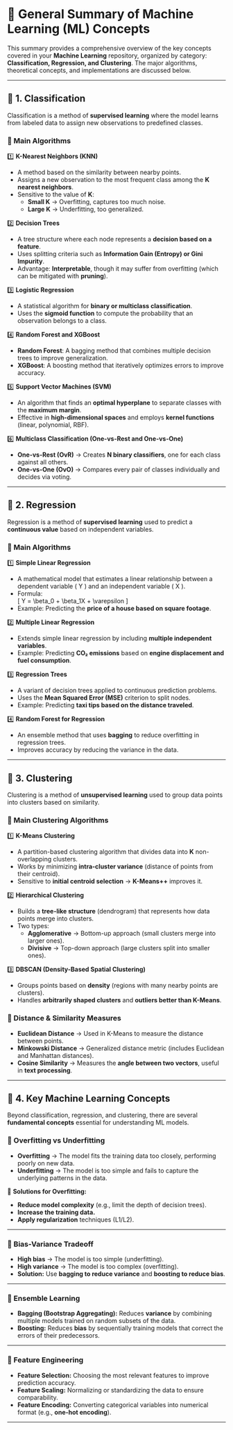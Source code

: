 # 📌 **General Summary of Machine Learning (ML) Concepts**

This summary provides a comprehensive overview of the key concepts covered in your **Machine Learning** repository, organized by category: **Classification, Regression, and Clustering**. The major algorithms, theoretical concepts, and implementations are discussed below.

---

## **🔹 1. Classification**

Classification is a method of **supervised learning** where the model learns from labeled data to assign new observations to predefined classes.

### **📌 Main Algorithms**
1️⃣ **K-Nearest Neighbors (KNN)**
   - A method based on the similarity between nearby points.
   - Assigns a new observation to the most frequent class among the **K nearest neighbors**.
   - Sensitive to the value of **K**:
     - **Small K** → Overfitting, captures too much noise.
     - **Large K** → Underfitting, too generalized.

2️⃣ **Decision Trees**
   - A tree structure where each node represents a **decision based on a feature**.
   - Uses splitting criteria such as **Information Gain (Entropy) or Gini Impurity**.
   - Advantage: **Interpretable**, though it may suffer from overfitting (which can be mitigated with **pruning**).

3️⃣ **Logistic Regression**
   - A statistical algorithm for **binary or multiclass classification**.
   - Uses the **sigmoid function** to compute the probability that an observation belongs to a class.

4️⃣ **Random Forest and XGBoost**
   - **Random Forest**: A bagging method that combines multiple decision trees to improve generalization.
   - **XGBoost**: A boosting method that iteratively optimizes errors to improve accuracy.

5️⃣ **Support Vector Machines (SVM)**
   - An algorithm that finds an **optimal hyperplane** to separate classes with the **maximum margin**.
   - Effective in **high-dimensional spaces** and employs **kernel functions** (linear, polynomial, RBF).

6️⃣ **Multiclass Classification (One-vs-Rest and One-vs-One)**
   - **One-vs-Rest (OvR)** → Creates **N binary classifiers**, one for each class against all others.
   - **One-vs-One (OvO)** → Compares every pair of classes individually and decides via voting.

---

## **🔹 2. Regression**

Regression is a method of **supervised learning** used to predict a **continuous value** based on independent variables.

### **📌 Main Algorithms**
1️⃣ **Simple Linear Regression**
   - A mathematical model that estimates a linear relationship between a dependent variable \( Y \) and an independent variable \( X \).
   - Formula:  
     \[
     Y = \beta_0 + \beta_1X + \varepsilon
     \]
   - Example: Predicting the **price of a house based on square footage**.

2️⃣ **Multiple Linear Regression**
   - Extends simple linear regression by including **multiple independent variables**.
   - Example: Predicting **CO₂ emissions** based on **engine displacement and fuel consumption**.

3️⃣ **Regression Trees**
   - A variant of decision trees applied to continuous prediction problems.
   - Uses the **Mean Squared Error (MSE)** criterion to split nodes.
   - Example: Predicting **taxi tips based on the distance traveled**.

4️⃣ **Random Forest for Regression**
   - An ensemble method that uses **bagging** to reduce overfitting in regression trees.
   - Improves accuracy by reducing the variance in the data.

---

## **🔹 3. Clustering**

Clustering is a method of **unsupervised learning** used to group data points into clusters based on similarity.

### **📌 Main Clustering Algorithms**
1️⃣ **K-Means Clustering**
   - A partition-based clustering algorithm that divides data into **K** non-overlapping clusters.
   - Works by minimizing **intra-cluster variance** (distance of points from their centroid).
   - Sensitive to **initial centroid selection** → **K-Means++** improves it.

2️⃣ **Hierarchical Clustering**
   - Builds a **tree-like structure** (dendrogram) that represents how data points merge into clusters.
   - Two types:
     - **Agglomerative** → Bottom-up approach (small clusters merge into larger ones).
     - **Divisive** → Top-down approach (large clusters split into smaller ones).

3️⃣ **DBSCAN (Density-Based Spatial Clustering)**
   - Groups points based on **density** (regions with many nearby points are clusters).
   - Handles **arbitrarily shaped clusters** and **outliers better than K-Means**.

### **📌 Distance & Similarity Measures**
- **Euclidean Distance** → Used in K-Means to measure the distance between points.
- **Minkowski Distance** → Generalized distance metric (includes Euclidean and Manhattan distances).
- **Cosine Similarity** → Measures the **angle between two vectors**, useful in **text processing**.

---

## **🔹 4. Key Machine Learning Concepts**

Beyond classification, regression, and clustering, there are several **fundamental concepts** essential for understanding ML models.

### **📌 Overfitting vs Underfitting**
- **Overfitting** → The model fits the training data too closely, performing poorly on new data.
- **Underfitting** → The model is too simple and fails to capture the underlying patterns in the data.

📌 **Solutions for Overfitting:**
- **Reduce model complexity** (e.g., limit the depth of decision trees).
- **Increase the training data.**
- **Apply regularization** techniques (L1/L2).

---

### **📌 Bias-Variance Tradeoff**
- **High bias** → The model is too simple (underfitting).
- **High variance** → The model is too complex (overfitting).
- **Solution:** Use **bagging to reduce variance** and **boosting to reduce bias**.

---

### **📌 Ensemble Learning**
- **Bagging (Bootstrap Aggregating):** Reduces **variance** by combining multiple models trained on random subsets of the data.
- **Boosting:** Reduces **bias** by sequentially training models that correct the errors of their predecessors.

---

### **📌 Feature Engineering**
- **Feature Selection:** Choosing the most relevant features to improve prediction accuracy.
- **Feature Scaling:** Normalizing or standardizing the data to ensure comparability.
- **Feature Encoding:** Converting categorical variables into numerical format (e.g., **one-hot encoding**).

---
